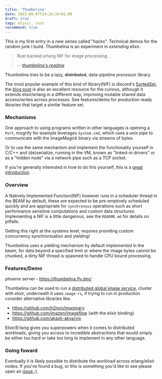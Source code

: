 ```yaml
---
title: 'Thumbelina'
date: 2022-09-07T14:24:32+01:00
draft: true
tags: elixir, rust
recommend: true
---
```


This is my first entry in a new series called "hacks". Technical demos for the random junk I build.
Thumbelina is an experiment in _extending_ elixir.

> Rust backed erlang NIF for image processing.
>
> -- <cite>[thumbelina's readme](https://github.com/hailelagi/thumbelina/blob/main/README.md)</cite>

Thumbelina tries to be a lazy, ~~distributed~~, data-pipeline processor library. 

The most popular example of this kind of library(NIF) is discord's
[SortedSet](https://github.com/discord/sorted_set_nif), the 
[blog post](https://discord.com/blog/using-rust-to-scale-elixir-for-11-million-concurrent-users) 
is also an excellent resource for the curious, although it extends elixir/erlang in a different way, improving 
mutable shared data access/writes across processes. See features/demo for production ready libraries that target a 
similar feature set.

### Mechanisms
One approach to using programs written in other languages is opening a `Port`, mogrify for example leverages `System.cmd`,
which uses a unix pipe to communicate with the ImageMagick binary via streams of bytes.

Or to use the same mechanism and implement the functionality yourself in C/C++ and (de)serialize, running in the VM, 
known as "linked-in drivers" or as a "hidden node" via a network pipe such as a TCP socket.

If you're generally interested in how to do this yourself, this is a [great introduction](https://www.theerlangelist.com/article/outside_elixir).

### Overview
A Natively Implemented Function(NIF) however runs in a scheduler thread in the BEAM by default, these are expected to be
pre-emptively scheduled quickly and are appropriate for `synchronous` operations such as short performance sensitive 
computations and custom data structures. Implementing a NIF is a little dangerous, see the `README.md` 
for details on pitfalls.

Getting this right at the systems level, requires providing custom concurrency synchronisation and yielding!

Thumbelina uses a yielding mechanism by default implemented in the beam, for data beyond a specified limit or where the 
image bytes cannot be chunked, a dirty NIF thread is spawned to handle CPU bound processing.

### Features/Demo
phoenix server - https://thumbelina.fly.dev/

Thumbelina can be used to run a [distributed global image service](https://fly.io/docs/app-guides/run-a-global-image-service/),
cluster with elixir, underneath it uses `image-rs`, if trying to run in production consider alternative libraries like:
- https://github.com/h2non/imaginary
- https://github.com/imazen/imageflow (with the elixir binding)
- https://github.com/akash-akya/vix

Elixir/Erlang gives you superpowers when it comes to distributed workloads, giving you access to incredible abstractions
that would simply be either too hard or take too long to implement in any other language.

### Going foward
Eventually it is likely possible to distribute the workload across erlang/elixir nodes. If you've found a bug,
or this is something you'd like to see please open an [issue ;)](https://github.com/hailelagi/thumbelina/issues).
